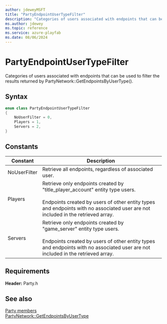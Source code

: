 ```yaml
---
author: jdeweyMSFT
title: "PartyEndpointUserTypeFilter"
description: "Categories of users associated with endpoints that can be used to filter the results returned by PartyNetwork::GetEndpointsByUserType()."
ms.author: jdewey
ms.topic: reference
ms.service: azure-playfab
ms.date: 08/06/2024
---
```


# PartyEndpointUserTypeFilter  

Categories of users associated with endpoints that can be used to filter the results returned by PartyNetwork::GetEndpointsByUserType().    

## Syntax  
  
```cpp
enum class PartyEndpointUserTypeFilter    
{  
    NoUserFilter = 0,  
    Players = 1,  
    Servers = 2,  
}  
```  
  
## Constants  
  
| Constant | Description |
| --- | --- |
| NoUserFilter | Retrieve all endpoints, regardless of associated user. |  
| Players | Retrieve only endpoints created by "title_player_account" entity type users.<br/><br/> Endpoints created by users of other entity types and endpoints with no associated user are not included in the retrieved array. |  
| Servers | Retrieve only endpoints created by "game_server" entity type users.<br/><br/> Endpoints created by users of other entity types and endpoints with no associated user are not included in the retrieved array. |  
  
  
## Requirements  
  
**Header:** Party.h
  
## See also  
[Party members](../party_members.md)  
[PartyNetwork::GetEndpointsByUserType](../classes/PartyNetwork/methods/partynetwork_getendpointsbyusertype.md)
  
  
